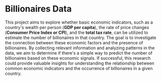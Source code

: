 # Billionaires Data
This project aims to explore whether basic economic indicators, such as a country's wealth per person (**GDP per capita**), the rate of price changes (**Consumer Price Index or CPI**), and the **total tax rate**, can be utilized to estimate the number of billionaires in that country. The goal is to investigate the connection between these economic factors and the presence of billionaires. By collecting relevant information and analyzing patterns in the data, we aim to determine if there's a simple way to predict the number of billionaires based on these economic signals. If successful, this research could provide valuable insights for understanding the relationship between common economic indicators and the occurrence of billionaires in a given country.





